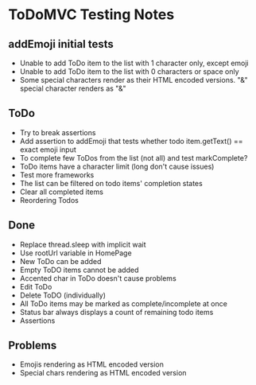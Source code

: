 # ToDoMVC Testing Notes

## addEmoji initial tests

- Unable to add ToDo item to the list with 1 character only, except emoji 
- Unable to add ToDo item to the list with 0 characters or space only
- Some special characters render as their HTML encoded versions. "&" special character renders as "&amp;"

## ToDo
- Try to break assertions
- Add assertion to addEmoji that tests whether todo item.getText() == exact emoji input
- To complete few ToDos from the list (not all) and test markComplete?
- ToDo items have a character limit (long don't cause issues)
- Test more frameworks 
- The list can be filtered on todo items' completion states
- Clear all completed items
- Reordering Todos

## Done
- Replace thread.sleep with implicit wait
- Use rootUrl variable in HomePage
- New ToDo can be added 
- Empty ToDO items cannot be added 
- Accented char in ToDo doesn't cause problems
- Edit ToDo
- Delete ToDO (individually)
- All ToDo items may be marked as complete/incomplete at once
- Status bar always displays a count of remaining todo items 
- Assertions

## Problems
- Emojis rendering as HTML encoded version 
- Special chars rendering as HTML encoded version 
